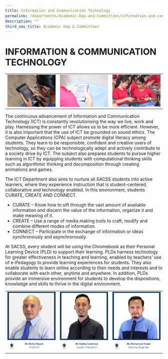 ```yaml
---
title: Information and Communication Technology
permalink: /departments/Academic-Dep-and-Committees/information-and-communication-technology/
description: ""
third_nav_title: Academic Dep & Committees
---
```

# INFORMATION & COMMUNICATION TECHNOLOGY

|   |   |   |
|---|---|---|
|  ![](/images/Departments/Academic%20Dep%20&%20Comittee/Infocomm%20Technology/IMG_6805-scaled.jpg) | ![](/images/Departments/Academic%20Dep%20&%20Comittee/Infocomm%20Technology/IMG_6844-scaled.jpg)  | ![](/images/Departments/Academic%20Dep%20&%20Comittee/Infocomm%20Technology/IMG_6852-scaled.jpg)  |

The continuous advancement of Information and Communication Technology (ICT) is constantly revolutionsing the way we live, work and play. Harnessing the power of ICT allows us to be more efficient. However, it is also important that the use of ICT be grounded on sound ethics. The Computer Applications (CPA) subject promote digital literacy among students. They learn to be responsible, confident and creative users of technology, so they can be technologically adept and actively contribute to a society drive by ICT. The subject also prepares students to pursue higher learning in ICT by equipping students with computational thinking skills such as algorithmic thinking and decomposition through creating animations and games.

The ICT Department also aims to nurture all SACSS students into active learners, where they experience instruction that is student-centered, collaborative and technology enabled. In this environment, students CURATE, CREATE AND CONNECT. 

*   CURATE – Know how to sift through the vast amount of available information and discern the value of the information, organize it and make meaning of it.
*   CREATE – Use a range of media making tools to craft, modify and combine different modes of information.
*   CONNECT – Participate in the exchange of information or ideas synchronously and asynchronously.

At SACSS, every student will be using the Chromebook as their Personal Learning Device (PLD) to support their learning. PLDs harness technology for greater effectiveness in teaching and learning, enabled by teachers’ use of e-Pedagogy to provide learning experiences for students. They also enable students to learn online according to their needs and interests and to collaborate with each other, anytime and anywhere. In addition, PLDs provide an immersive environment for students to develop the dispositions, knowledge and skills to thrive in the digital environment.


|   |   |   |
|---|---|---|
|  ![](/images/Departments/Academic%20Dep%20&%20Comittee/Infocomm%20Technology/1_MR-MOHD-NIZAM.jpg) |![](/images/Departments/Academic%20Dep%20&%20Comittee/Infocomm%20Technology/2_MR-SIDDIQ-SULEIMAN.jpg)   |  ![](/images/Departments/Academic%20Dep%20&%20Comittee/Infocomm%20Technology/4_MR-MOHD-FADZIL.jpg) |